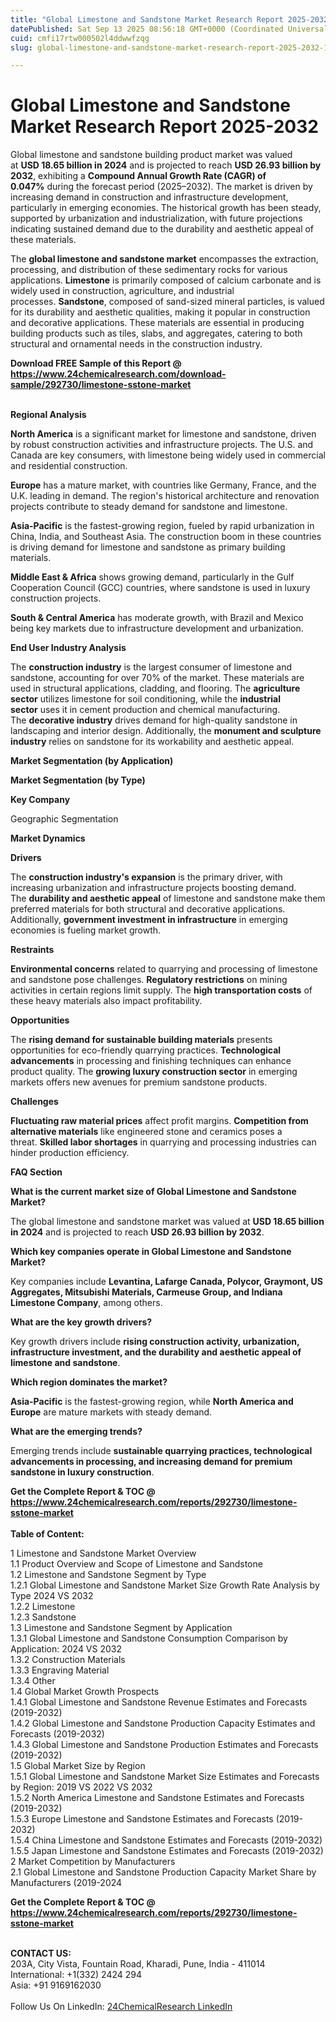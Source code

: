 ```yaml
---
title: "Global Limestone and Sandstone Market Research Report 2025-2032"
datePublished: Sat Sep 13 2025 08:56:18 GMT+0000 (Coordinated Universal Time)
cuid: cmfi17rtw000502l4ddwwfzqg
slug: global-limestone-and-sandstone-market-research-report-2025-2032-1-1-1

---
```


# Global Limestone and Sandstone Market Research Report 2025-2032

<p>Global limestone and sandstone building product market was valued at <strong>USD 18.65 billion in 2024</strong> and is projected to reach <strong>USD 26.93 billion by 2032</strong>, exhibiting a <strong>Compound Annual Growth Rate (CAGR) of 0.047%</strong> during the forecast period (2025–2032). The market is driven by increasing demand in construction and infrastructure development, particularly in emerging economies. The historical growth has been steady, supported by urbanization and industrialization, with future projections indicating sustained demand due to the durability and aesthetic appeal of these materials.</p><p>
</p><p>The <strong>global limestone and sandstone market</strong> encompasses the extraction, processing, and distribution of these sedimentary rocks for various applications. <strong>Limestone</strong> is primarily composed of calcium carbonate and is widely used in construction, agriculture, and industrial processes. <strong>Sandstone</strong>, composed of sand-sized mineral particles, is valued for its durability and aesthetic qualities, making it popular in construction and decorative applications. These materials are essential in producing building products such as tiles, slabs, and aggregates, catering to both structural and ornamental needs in the construction industry.</p><div><b>Download FREE Sample of this Report @ 
            <a href="https://www.24chemicalresearch.com/download-sample/292730/limestone-sstone-market">
            https://www.24chemicalresearch.com/download-sample/292730/limestone-sstone-market</a></b></div><br><p>
<strong>Regional Analysis</strong></p><p>
</p><p><strong>North America</strong> is a significant market for limestone and sandstone, driven by robust construction activities and infrastructure projects. The U.S. and Canada are key consumers, with limestone being widely used in commercial and residential construction.</p><p>
</p><p><strong>Europe</strong> has a mature market, with countries like Germany, France, and the U.K. leading in demand. The region's historical architecture and renovation projects contribute to steady demand for sandstone and limestone.</p><p>
</p><p><strong>Asia-Pacific</strong> is the fastest-growing region, fueled by rapid urbanization in China, India, and Southeast Asia. The construction boom in these countries is driving demand for limestone and sandstone as primary building materials.</p><p>
</p><p><strong>Middle East &amp; Africa</strong> shows growing demand, particularly in the Gulf Cooperation Council (GCC) countries, where sandstone is used in luxury construction projects.</p><p>
</p><p><strong>South &amp; Central America</strong> has moderate growth, with Brazil and Mexico being key markets due to infrastructure development and urbanization.</p><p>
<strong>End User Industry Analysis</strong></p><p>
</p><p>The <strong>construction industry</strong> is the largest consumer of limestone and sandstone, accounting for over 70% of the market. These materials are used in structural applications, cladding, and flooring. The <strong>agriculture sector</strong> utilizes limestone for soil conditioning, while the <strong>industrial sector</strong> uses it in cement production and chemical manufacturing. The <strong>decorative industry</strong> drives demand for high-quality sandstone in landscaping and interior design. Additionally, the <strong>monument and sculpture industry</strong> relies on sandstone for its workability and aesthetic appeal.</p><p>
<strong>Market Segmentation (by Application)</strong></p><p>
</p><p>
<strong>Market Segmentation (by Type)</strong></p><p>
</p><p>
<strong>Key Company</strong></p><p>
</p><p>
Geographic Segmentation</p><p>
</p><p>
<strong>Market Dynamics</strong></p><p>
<strong>Drivers</strong></p><p>
</p><p>The <strong>construction industry's expansion</strong> is the primary driver, with increasing urbanization and infrastructure projects boosting demand. The <strong>durability and aesthetic appeal</strong> of limestone and sandstone make them preferred materials for both structural and decorative applications. Additionally, <strong>government investment in infrastructure</strong> in emerging economies is fueling market growth.</p><p>
<strong>Restraints</strong></p><p>
</p><p><strong>Environmental concerns</strong> related to quarrying and processing of limestone and sandstone pose challenges. <strong>Regulatory restrictions</strong> on mining activities in certain regions limit supply. The <strong>high transportation costs</strong> of these heavy materials also impact profitability.</p><p>
<strong>Opportunities</strong></p><p>
</p><p>The <strong>rising demand for sustainable building materials</strong> presents opportunities for eco-friendly quarrying practices. <strong>Technological advancements</strong> in processing and finishing techniques can enhance product quality. The <strong>growing luxury construction sector</strong> in emerging markets offers new avenues for premium sandstone products.</p><p>
<strong>Challenges</strong></p><p>
</p><p><strong>Fluctuating raw material prices</strong> affect profit margins. <strong>Competition from alternative materials</strong> like engineered stone and ceramics poses a threat. <strong>Skilled labor shortages</strong> in quarrying and processing industries can hinder production efficiency.</p><p>
<strong>FAQ Section</strong></p><p>
</p><p><strong>What is the current market size of Global Limestone and Sandstone Market?</strong></p><p>
</p><p>The global limestone and sandstone market was valued at <strong>USD 18.65 billion in 2024</strong> and is projected to reach <strong>USD 26.93 billion by 2032</strong>.</p><p>
</p><p><strong>Which key companies operate in Global Limestone and Sandstone Market?</strong></p><p>
</p><p>Key companies include <strong>Levantina, Lafarge Canada, Polycor, Graymont, US Aggregates, Mitsubishi Materials, Carmeuse Group, and Indiana Limestone Company</strong>, among others.</p><p>
</p><p><strong>What are the key growth drivers?</strong></p><p>
</p><p>Key growth drivers include <strong>rising construction activity, urbanization, infrastructure investment, and the durability and aesthetic appeal of limestone and sandstone</strong>.</p><p>
</p><p><strong>Which region dominates the market?</strong></p><p>
</p><p><strong>Asia-Pacific</strong> is the fastest-growing region, while <strong>North America and Europe</strong> are mature markets with steady demand.</p><p>
</p><p><strong>What are the emerging trends?</strong></p><p>
</p><p>Emerging trends include <strong>sustainable quarrying practices, technological advancements in processing, and increasing demand for premium sandstone in luxury construction</strong>.</p>

<div><b>Get the Complete Report & TOC @ 
            <a href="https://www.24chemicalresearch.com/reports/292730/limestone-sstone-market">
            https://www.24chemicalresearch.com/reports/292730/limestone-sstone-market</a></b></div><br>
            <b>Table of Content:</b><p>1 Limestone and Sandstone Market Overview<br />
    1.1 Product Overview and Scope of Limestone and Sandstone<br />
    1.2 Limestone and Sandstone Segment by Type<br />
        1.2.1 Global Limestone and Sandstone Market Size Growth Rate Analysis by Type 2024 VS 2032<br />
        1.2.2 Limestone<br />
        1.2.3 Sandstone<br />
    1.3 Limestone and Sandstone Segment by Application<br />
        1.3.1 Global Limestone and Sandstone Consumption Comparison by Application: 2024 VS 2032<br />
        1.3.2 Construction Materials<br />
        1.3.3 Engraving Material<br />
        1.3.4 Other<br />
    1.4 Global Market Growth Prospects<br />
        1.4.1 Global Limestone and Sandstone Revenue Estimates and Forecasts (2019-2032)<br />
        1.4.2 Global Limestone and Sandstone Production Capacity Estimates and Forecasts (2019-2032)<br />
        1.4.3 Global Limestone and Sandstone Production Estimates and Forecasts (2019-2032)<br />
    1.5 Global Market Size by Region<br />
        1.5.1 Global Limestone and Sandstone Market Size Estimates and Forecasts by Region: 2019 VS 2022 VS 2032<br />
        1.5.2 North America Limestone and Sandstone Estimates and Forecasts (2019-2032)<br />
        1.5.3 Europe Limestone and Sandstone Estimates and Forecasts (2019-2032)<br />
        1.5.4 China Limestone and Sandstone Estimates and Forecasts (2019-2032)<br />
        1.5.5 Japan Limestone and Sandstone Estimates and Forecasts (2019-2032)<br />
2 Market Competition by Manufacturers<br />
    2.1 Global Limestone and Sandstone Production Capacity Market Share by Manufacturers (2019-2024</p>

<div><b>Get the Complete Report & TOC @ 
            <a href="https://www.24chemicalresearch.com/reports/292730/limestone-sstone-market">
            https://www.24chemicalresearch.com/reports/292730/limestone-sstone-market</a></b></div><br>

<b>CONTACT US:</b><br>
            203A, City Vista, Fountain Road, Kharadi, Pune, India - 411014<br>
            International: +1(332) 2424 294<br>
            Asia: +91 9169162030 <br><br>
            Follow Us On LinkedIn: <a href="https://www.linkedin.com/company/24chemicalresearch/">24ChemicalResearch LinkedIn</a>